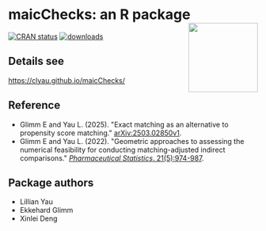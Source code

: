 # maicChecks: an R package <a href="https://github.com/clyau/maicChecks"><img src="https://github.com/user-attachments/assets/16780205-98c6-4bbd-af23-dfec94010d54" align="right" height="140"/></a>

<!-- badges: start -->

[![CRAN status](https://badges.cranchecks.info/flavor/release/maicChecks.svg)](https://cran.r-project.org/web/checks/check_results_maicChecks.html) [![downloads](https://cranlogs.r-pkg.org/badges/maicChecks)](https://www.rdocumentation.org/trends) 

<!-- [![downloads](https://cranlogs.r-pkg.org/badges/grand-total/maicChecks)](https://cran.r-project.org/package=maicChecks) -->

<!-- badges: end -->

## Details see

<https://clyau.github.io/maicChecks/>

## Reference

-   Glimm E and Yau L. (2025). "Exact matching as an alternative to propensity score matching." [arXiv:2503.02850v1](https://doi.org/10.48550/arXiv.2503.02850).
-   Glimm E and Yau L. (2022). "Geometric approaches to assessing the numerical feasibility for conducting matching-adjusted indirect comparisons." [*Pharmaceutical Statistics*. 21(5):974-987](https://onlinelibrary.wiley.com/doi/full/10.1002/pst.2210).

## Package authors

-   Lillian Yau
-   Ekkehard Glimm
-   Xinlei Deng
